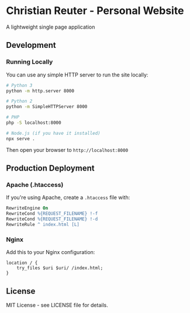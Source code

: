 # Christian Reuter - Personal Website

A lightweight single page application

## Development

### Running Locally

You can use any simple HTTP server to run the site locally:

```bash
# Python 3
python -m http.server 8000

# Python 2
python -m SimpleHTTPServer 8000

# PHP
php -S localhost:8000

# Node.js (if you have it installed)
npx serve .
```

Then open your browser to `http://localhost:8000`

## Production Deployment

### Apache (.htaccess)

If you're using Apache, create a `.htaccess` file with:

```apache
RewriteEngine On
RewriteCond %{REQUEST_FILENAME} !-f
RewriteCond %{REQUEST_FILENAME} !-d
RewriteRule ^ index.html [L]
```

### Nginx

Add this to your Nginx configuration:

```nginx
location / {
    try_files $uri $uri/ /index.html;
}
```

## License

MIT License - see LICENSE file for details.
